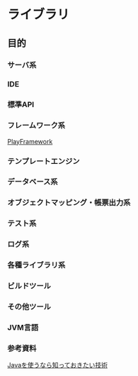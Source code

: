 # ライブラリ

## 目的


### サーバ系

### IDE

### 標準API

### フレームワーク系
[PlayFramework](doc/PlayFramework.md)
### テンプレートエンジン

### データベース系

### オブジェクトマッピング・帳票出力系

### テスト系

### ログ系

### 各種ライブラリ系

### ビルドツール

### その他ツール

### JVM言語

### 参考資料
[Javaを使うなら知っておきたい技術](https://qiita.com/disc99/items/727b51dbe737602a5c91)
